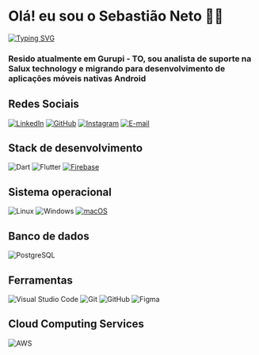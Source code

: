# Olá! eu sou o Sebastião Neto 👋🏻
[![Typing SVG](https://readme-typing-svg.herokuapp.com/?color=fff&size=35&center=true&vCenter=true&width=1000&lines=Bem+vindo+ao+meu+perfil+do+GitHub!+:%29)](https://git.io/typing-svg)

### Resido atualmente em Gurupi - TO, sou analista de suporte na Salux technology e migrando para desenvolvimento de aplicações móveis nativas Android



## Redes Sociais

[![LinkedIn](https://img.shields.io/badge/LinkedIn-0077B5?style=for-the-badge&logo=linkedin&logoColor=fff)](https://www.linkedin.com/in/sebastiaonetolima/)
[![GitHub](https://img.shields.io/badge/GitHub-100000?style=for-the-badge&logo=github&logoColor=white)](https://github.com/netocodedev)
[![Instagram](https://img.shields.io/badge/-Instagram-%23E4405F?style=for-the-badge&logo=instagram&logoColor=white)](https://www.instagram.com/netocode.dev/)
[![E-mail](https://img.shields.io/badge/-Email-000?style=for-the-badge&logo=microsoft-outlook&logoColor=007BFF)](mailto:sebastiaofx@hotmail.com)

## Stack de desenvolvimento
![Dart](https://img.shields.io/badge/Dart-0175C2?style=for-the-badge&logo=dart&logoColor=white)
![Flutter](https://img.shields.io/badge/Flutter-02569B?style=for-the-badge&logo=flutter&logoColor=white)
[![Firebase](https://img.shields.io/badge/Firebase-FFCA28?style=for-the-badge&logo=firebase&logoColor=black)](https://firebase.google.com/)


## Sistema operacional
![Linux](https://img.shields.io/badge/Linux-0D1117?style=for-the-badge&logo=linux&logoColor=FCC624)
![Windows](https://img.shields.io/badge/Windows-0D1117?style=for-the-badge&logo=windows&logoColor=2CA5E0)
[![macOS](https://img.shields.io/badge/macOS-0D1117?style=for-the-badge&logo=apple&logoColor=white)](https://www.apple.com/macos/)

## Banco de dados
![PostgreSQL](https://img.shields.io/badge/PostgreSQL-0D1117?style=for-the-badge&logo=postgresql)

## Ferramentas
![Visual Studio Code](https://img.shields.io/badge/-Visual%20Studio%20Code-0D1117?style=for-the-badge&logo=visual-studio-code&logoColor=007ACC&labelColor=0D1117)
![Git](https://img.shields.io/badge/-Git-0D1117?style=for-the-badge&logo=git&labelColor=0D1117)
![GitHub](https://img.shields.io/badge/-GitHub-0D1117?style=for-the-badge&logo=github&labelColor=0D1117)
![Figma](https://img.shields.io/badge/Figma-0D1117?style=for-the-badge&logo=figma&logoColor=figma)

## Cloud Computing Services
![AWS](https://img.shields.io/badge/AWS-0D1117?style=for-the-badge&logo=amazon-aws&logoColor=white)





